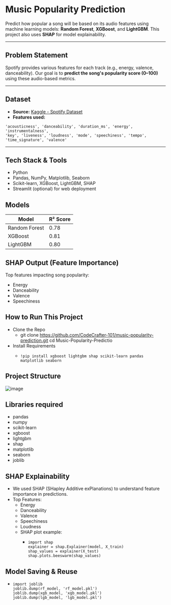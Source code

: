 # Music Popularity Prediction

Predict how popular a song will be based on its audio features using machine learning models: **Random Forest**, **XGBoost**, and **LightGBM**. This project also uses **SHAP** for model explainability.

---

## Problem Statement

Spotify provides various features for each track (e.g., energy, valence, danceability). Our goal is to **predict the song's popularity score (0–100)** using these audio-based metrics.

---

## Dataset

- **Source:** [Kaggle - Spotify Dataset](https://www.kaggle.com/datasets/maharshipandya/spotify-dataset)
- **Features used:**

```text
'acousticness', 'danceability', 'duration_ms', 'energy', 'instrumentalness', 
'key', 'liveness', 'loudness', 'mode', 'speechiness', 'tempo', 'time_signature', 'valence'
````

---

## Tech Stack & Tools
- Python
- Pandas, NumPy, Matplotlib, Seaborn
- Scikit-learn, XGBoost, LightGBM, SHAP
- Streamlit (optional) for web deployment 

## Models
| Model         | R² Score |
|---------------|----------|
| Random Forest | 0.78     |
| XGBoost       | 0.81     |
| LightGBM      | 0.80     |

## SHAP Output (Feature Importance)
Top features impacting song popularity:
- Energy
- Danceability
- Valence
- Speechiness

  
## How to Run This Project
- Clone the Repo
  - git clone https://github.com/CodeCrafter-101/music-popularity-prediction.git cd Music-Popularity-Predictio
- Install Requirements
  - ````
    !pip install xgboost lightgbm shap scikit-learn pandas matplotlib seaborn
    ````

## Project Structure
![image](https://github.com/user-attachments/assets/7dea625b-1556-4139-8980-8adee05fb4cb)

## Libraries required
- pandas
- numpy
- scikit-learn
- xgboost
- lightgbm
- shap
- matplotlib
- seaborn
- joblib

## SHAP Explainability
- We used SHAP (SHapley Additive exPlanations) to understand feature importance in predictions.
- Top Features:
  - Energy
  - Danceability
  - Valence
  - Speechiness
  - Loudness
  - SHAP plot example:
    - ````
      import shap
      explainer = shap.Explainer(model, X_train)
      shap_values = explainer(X_test)
      shap.plots.beeswarm(shap_values)
      ````

## Model Saving & Reuse
- ````
  import joblib
  joblib.dump(rf_model, 'rf_model.pkl')
  joblib.dump(xgb_model, 'xgb_model.pkl')
  joblib.dump(lgb_model, 'lgb_model.pkl')
  ````
